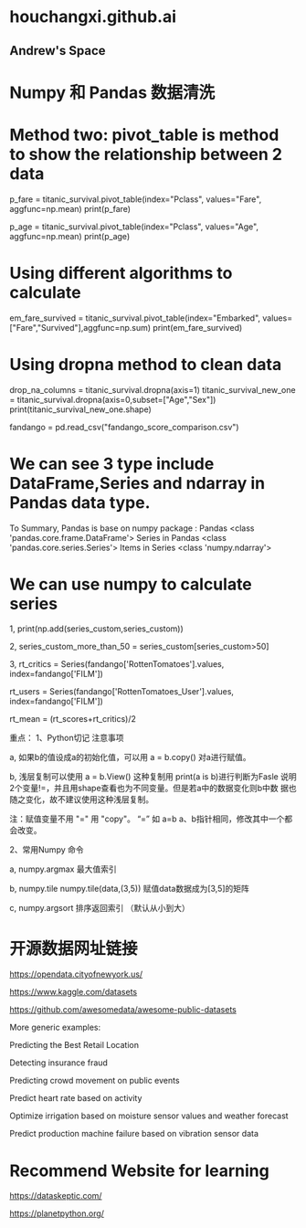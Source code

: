 # houchangxi.github.ai

## Andrew's Space
# Numpy 和 Pandas 数据清洗
   
# Method two: pivot_table is method to show the relationship between 2 data
p_fare = titanic_survival.pivot_table(index="Pclass", values="Fare", aggfunc=np.mean)
print(p_fare)

p_age = titanic_survival.pivot_table(index="Pclass", values="Age", aggfunc=np.mean)
print(p_age)

# Using different algorithms to calculate
em_fare_survived = titanic_survival.pivot_table(index="Embarked", values=["Fare","Survived"],aggfunc=np.sum)
print(em_fare_survived)

# Using dropna method to clean data
drop_na_columns = titanic_survival.dropna(axis=1)
titanic_survival_new_one = titanic_survival.dropna(axis=0,subset=["Age","Sex"])
print(titanic_survival_new_one.shape)


fandango = pd.read_csv("fandango_score_comparison.csv")
# We can see 3 type include DataFrame,Series and ndarray in Pandas data type.
To Summary, Pandas is base on numpy package :
Pandas <class 'pandas.core.frame.DataFrame'>
Series in Pandas <class 'pandas.core.series.Series'>
Items in Series <class 'numpy.ndarray'>


# We can use numpy to calculate series

1,
print(np.add(series_custom,series_custom))

2,
series_custom_more_than_50 = series_custom[series_custom>50]

3,
rt_critics = Series(fandango['RottenTomatoes'].values, index=fandango['FILM'])

rt_users = Series(fandango['RottenTomatoes_User'].values, index=fandango['FILM'])

rt_mean = (rt_scores+rt_critics)/2



重点：
1、Python切记 注意事项
  
  a, 如果b的值设成a的初始化值，可以用 a = b.copy() 对a进行赋值。
  
  b, 浅层复制可以使用  a = b.View()  这种复制用 print(a is b)进行判断为Fasle 说明2个变量!=，并且用shape查看也为不同变量。但是若a中的数据变化则b中数   据也随之变化，故不建议使用这种浅层复制。
  
  注：赋值变量不用 "=" 用 "copy"。 “=” 如 a=b a、b指针相同，修改其中一个都会改变。 

2、常用Numpy 命令
   
   a, numpy.argmax     最大值索引
   
   b, numpy.tile       numpy.tile(data,(3,5)) 赋值data数据成为[3,5]的矩阵
   
   c, numpy.argsort    排序返回索引 （默认从小到大）
   
 # 开源数据网址链接

https://opendata.cityofnewyork.us/

https://www.kaggle.com/datasets

https://github.com/awesomedata/awesome-public-datasets

More generic examples:

Predicting the Best Retail Location

Detecting insurance fraud

Predicting crowd movement on public events

Predict heart rate based on activity

Optimize irrigation based on moisture sensor values and weather forecast

Predict production machine failure based on vibration sensor data

# Recommend Website for learning

https://dataskeptic.com/

https://planetpython.org/

